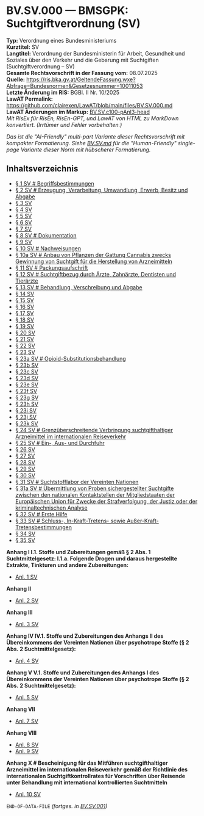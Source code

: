 # BV.SV.000 — BMSGPK: Suchtgiftverordnung (SV)
**Typ:** Verordnung eines Bundesministeriums  
**Kurztitel:** SV  
**Langtitel:** Verordnung der Bundesministerin für Arbeit, Gesundheit und Soziales über den Verkehr und die Gebarung mit Suchtgiften (Suchtgiftverordnung – SV)  
**Gesamte Rechtsvorschrift in der Fassung vom:** 08.07.2025  
**Quelle:** https://ris.bka.gv.at/GeltendeFassung.wxe?Abfrage=Bundesnormen&Gesetzesnummer=10011053  
**Letzte Änderung im RIS:** BGBl. II Nr. 10/2025  
**LawAT Permalink:** https://github.com/clairexen/LawAT/blob/main/files/BV.SV.000.md  
**LawAT Änderungen im Markup:** [BV.SV.c100-pAnl3-head](../patches/BV.SV.c100-pAnl3-head.diff)  
*Mit RisEx für RisEn, RisEn-GPT, und LawAT von HTML zu MarkDown konvertiert. (Irrtümer und Fehler vorbehalten.)*

*Das ist die "AI-Friendly" multi-part Variante dieser Rechtsvorschrift mit kompakter Formatierung. Siehe [BV.SV.md](BV.SV.md) für die "Human-Friendly" single-page Variante dieser Norm mit hübscherer Formatierung.*

## Inhaltsverzeichnis

* [§ 1 SV # Begriffsbestimmungen](BV.SV.001.md#-1-sv--begriffsbestimmungen)  
* [§ 2 SV # Erzeugung, Verarbeitung, Umwandlung, Erwerb, Besitz und Abgabe](BV.SV.001.md#-2-sv--erzeugung-verarbeitung-umwandlung-erwerb-besitz-und-abgabe)  
* [§ 3 SV](BV.SV.001.md#-3-sv)  
* [§ 4 SV](BV.SV.001.md#-4-sv)  
* [§ 5 SV](BV.SV.001.md#-5-sv)  
* [§ 6 SV](BV.SV.001.md#-6-sv)  
* [§ 7 SV](BV.SV.001.md#-7-sv)  
* [§ 8 SV # Dokumentation](BV.SV.001.md#-8-sv--dokumentation)  
* [§ 9 SV](BV.SV.001.md#-9-sv)  
* [§ 10 SV # Nachweisungen](BV.SV.001.md#-10-sv--nachweisungen)  
* [§ 10a SV # Anbau von Pflanzen der Gattung Cannabis zwecks Gewinnung von Suchtgift für die Herstellung von Arzneimitteln](BV.SV.001.md#-10a-sv--anbau-von-pflanzen-der-gattung-cannabis-zwecks-gewinnung-von-suchtgift-für-die-herstellung-von-arzneimitteln)  
* [§ 11 SV # Packungsaufschrift](BV.SV.001.md#-11-sv--packungsaufschrift)  
* [§ 12 SV # Suchtgiftbezug durch Ärzte, Zahnärzte, Dentisten und Tierärzte](BV.SV.001.md#-12-sv--suchtgiftbezug-durch-ärzte-zahnärzte-dentisten-und-tierärzte)  
* [§ 13 SV # Behandlung, Verschreibung und Abgabe](BV.SV.001.md#-13-sv--behandlung-verschreibung-und-abgabe)  
* [§ 14 SV](BV.SV.001.md#-14-sv)  
* [§ 15 SV](BV.SV.001.md#-15-sv)  
* [§ 16 SV](BV.SV.001.md#-16-sv)  
* [§ 17 SV](BV.SV.001.md#-17-sv)  
* [§ 18 SV](BV.SV.001.md#-18-sv)  
* [§ 19 SV](BV.SV.001.md#-19-sv)  
* [§ 20 SV](BV.SV.001.md#-20-sv)  
* [§ 21 SV](BV.SV.001.md#-21-sv)  
* [§ 22 SV](BV.SV.001.md#-22-sv)  
* [§ 23 SV](BV.SV.001.md#-23-sv)  
* [§ 23a SV # Opioid-Substitutionsbehandlung](BV.SV.001.md#-23a-sv--opioid-substitutionsbehandlung)  
* [§ 23b SV](BV.SV.001.md#-23b-sv)  
* [§ 23c SV](BV.SV.001.md#-23c-sv)  
* [§ 23d SV](BV.SV.001.md#-23d-sv)  
* [§ 23e SV](BV.SV.001.md#-23e-sv)  
* [§ 23f SV](BV.SV.001.md#-23f-sv)  
* [§ 23g SV](BV.SV.001.md#-23g-sv)  
* [§ 23h SV](BV.SV.001.md#-23h-sv)  
* [§ 23i SV](BV.SV.001.md#-23i-sv)  
* [§ 23j SV](BV.SV.001.md#-23j-sv)  
* [§ 23k SV](BV.SV.001.md#-23k-sv)  
* [§ 24 SV # Grenzüberschreitende Verbringung suchtgifthaltiger Arzneimittel im internationalen Reiseverkehr](BV.SV.001.md#-24-sv--grenzüberschreitende-verbringung-suchtgifthaltiger-arzneimittel-im-internationalen-reiseverkehr)  
* [§ 25 SV # Ein-, Aus- und Durchfuhr](BV.SV.001.md#-25-sv--ein--aus--und-durchfuhr)  
* [§ 26 SV](BV.SV.001.md#-26-sv)  
* [§ 27 SV](BV.SV.001.md#-27-sv)  
* [§ 28 SV](BV.SV.001.md#-28-sv)  
* [§ 29 SV](BV.SV.001.md#-29-sv)  
* [§ 30 SV](BV.SV.001.md#-30-sv)  
* [§ 31 SV # Suchtstofflabor der Vereinten Nationen](BV.SV.001.md#-31-sv--suchtstofflabor-der-vereinten-nationen)  
* [§ 31a SV # Übermittlung von Proben sichergestellter Suchtgifte zwischen den nationalen Kontaktstellen der Mitgliedstaaten der Europäischen Union für Zwecke der Strafverfolgung, der Justiz oder der kriminaltechnischen Analyse](BV.SV.001.md#-31a-sv--übermittlung-von-proben-sichergestellter-suchtgifte-zwischen-den-nationalen-kontaktstellen-der-mitgliedstaaten-der-europäischen-union-für-zwecke-der-strafverfolgung-der-justiz-oder-der-kriminaltechnischen-analyse)  
* [§ 32 SV # Erste Hilfe](BV.SV.001.md#-32-sv--erste-hilfe)  
* [§ 33 SV # Schluss-, In-Kraft-Tretens- sowie Außer-Kraft-Tretensbestimmungen](BV.SV.001.md#-33-sv--schluss--in-kraft-tretens--sowie-außer-kraft-tretensbestimmungen)  
* [§ 34 SV](BV.SV.001.md#-34-sv)  
* [§ 35 SV](BV.SV.001.md#-35-sv)

**Anhang I I.1. Stoffe und Zubereitungen gemäß § 2 Abs. 1 Suchtmittelgesetz: I.1.a. Folgende Drogen und daraus hergestellte Extrakte, Tinkturen und andere Zubereitungen:**  
* [Anl. 1 SV](BV.SV.002.md#anl-1-sv)

**Anhang II**  
* [Anl. 2 SV](BV.SV.002.md#anl-2-sv)

**Anhang III**  
* [Anl. 3 SV](BV.SV.002.md#anl-3-sv)

**Anhang IV IV.1. Stoffe und Zubereitungen des Anhangs II des Übereinkommens der Vereinten Nationen über psychotrope Stoffe (§ 2 Abs. 2 Suchtmittelgesetz):**  
* [Anl. 4 SV](BV.SV.002.md#anl-4-sv)

**Anhang V V.1. Stoffe und Zubereitungen des Anhangs I des Übereinkommens der Vereinten Nationen über psychotrope Stoffe (§ 2 Abs. 2 Suchtmittelgesetz):**  
* [Anl. 5 SV](BV.SV.002.md#anl-5-sv)

**Anhang VII**  
* [Anl. 7 SV](BV.SV.002.md#anl-7-sv)

**Anhang VIII**  
* [Anl. 8 SV](BV.SV.002.md#anl-8-sv)  
* [Anl. 9 SV](BV.SV.002.md#anl-9-sv)

**Anhang X # Bescheinigung für das Mitführen suchtgifthaltiger Arzneimittel im internationalen Reiseverkehr gemäß der Richtlinie des internationalen Suchtgiftkontrollrates für Vorschriften über Reisende unter Behandlung mit international kontrollierten Suchtmitteln**  
* [Anl. 10 SV](BV.SV.002.md#anl-10-sv)

`END-OF-DATA-FILE` *(fortges. in [BV.SV.001](BV.SV.001.md))*
